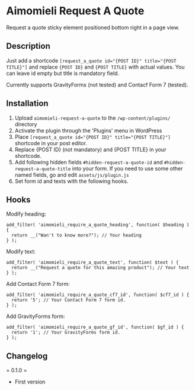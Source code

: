 # Aimomieli Request A Quote

Request a quote sticky element positioned bottom right in a page view.

## Description

Just add a shortcode `[request_a_quote id="{POST ID}" title="{POST TITLE}"]` and replace `{POST ID}` and `{POST TITLE}` with actual values. You can leave id empty but title is mandatory field.

Currently supports GravityForms (not tested) and Contacf Form 7 (tested).

## Installation

1. Upload `aimomieli-request-a-quote` to the `/wp-content/plugins/` directory
2. Activate the plugin through the 'Plugins' menu in WordPress
3. Place `[request_a_quote id="{POST ID}" title="{POST TITLE}"]` shortcode in your post editor.
4. Replace {POST ID} (not mandatory) and {POST TITLE} in your shortcode.
5. Add following hidden fields `#hidden-request-a-quote-id` and `#hidden-request-a-quote-title` into your form. If you need to use some other named fields, go and edit `assets/js/plugin.js`
6. Set form id and texts with the following hooks.

## Hooks

Modify heading:
```
add_filter( 'aimomieli_require_a_quote_heading', function( $heading ) {
  return __("Wan't to know more?"); // Your heading
} );
```

Modify text:
```
add_filter( 'aimomieli_require_a_quote_text', function( $text ) {
  return __("Request a quote for this amazing product"); // Your text
} );
```

Add Contact Form 7 form:
```
add_filter( 'aimomieli_require_a_quote_cf7_id', function( $cf7_id ) {
  return '5'; // Your Contact Form 7 form id.
} );
```

Add GravityForms form:
```
add_filter( 'aimomieli_require_a_quote_gf_id', function( $gf_id ) {
  return '1'; // Your GravityForms form id.
} );
```

## Changelog

= 0.1.0 =
* First version
